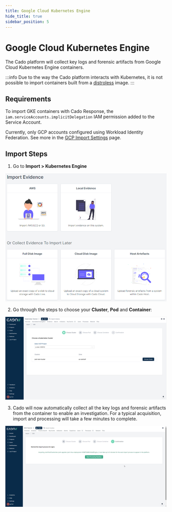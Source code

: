 ```yaml
---
title: Google Cloud Kubernetes Engine
hide_title: true
sidebar_position: 5
---
```


# Google Cloud Kubernetes Engine

The Cado platform will collect key logs and forensic artifacts from Google Cloud Kubernetes Engine containers.

:::info
Due to the way the Cado platform interacts with Kubernetes, it is not possible to import containers built from a [distroless](https://github.com/GoogleContainerTools/distroless#why-should-i-use-distroless-images) image.
:::

## Requirements

To import GKE containers with Cado Response, the `iam.serviceAccounts.implicitDelegation` IAM permission added to the Service Account.

Currently, only GCP accounts configured using Workload Identity Federation. See more in the [GCP Import Settings](/cado-response/deploy/gcp/gcp-settings#workload-identity-federation) page.

## Import Steps

1) Go to **Import > Kubernetes Engine**

![Cado Import Screen showing the Kubernetes Engine options](/img/import.png)

2) Go through the steps to choose your **Cluster**, **Pod** and **Container**:

![Cado Import Screen showing the available Kubernetes Engine Clusters](/img/gke.png)

3) Cado will now automatically collect all the key logs and forensic artifacts from the container to enable an investigation.
For a typical acquisition, import and processing will take a few minutes to complete.

![Cado showing the confirmation screen of a successful Kubernetes Engine container capture](/img/eks3.png)





